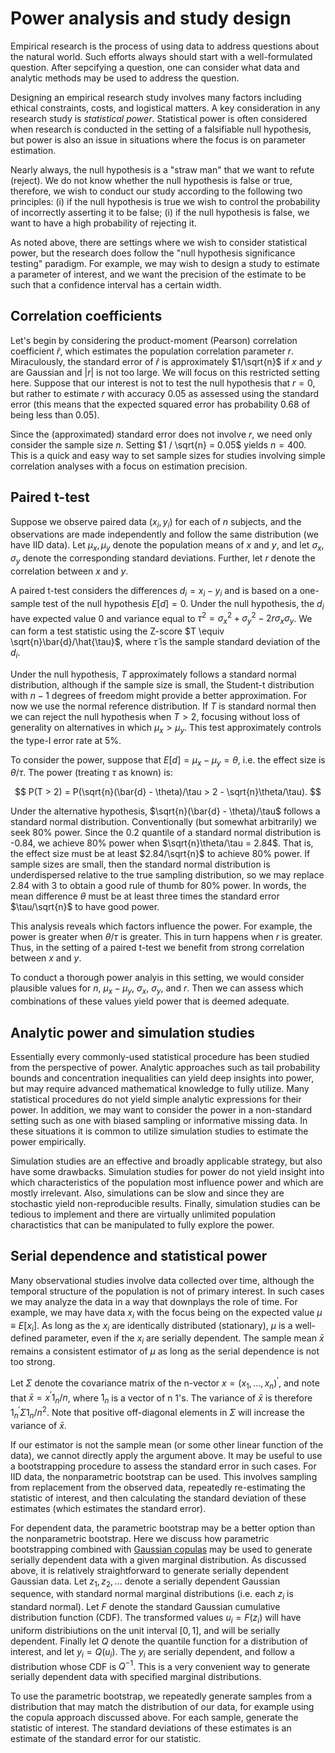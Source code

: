 # Power analysis and study design

Empirical research is the process of using data to address
questions about the natural world.  Such efforts always
should start with a well-formulated question.  After sepcifying
a question, one can consider
what data and analytic methods may be used to address the question.

Designing an empirical research study involves many factors
including ethical constraints, costs, and logistical matters.
A key consideration in any research study
is *statistical power*.  Statistical power is often
considered when research is conducted in the setting
of a falsifiable null hypothesis, but power is also an issue
in situations where the focus is on parameter estimation.

Nearly always, the null hypothesis is a "straw man" that we want
to refute (reject).  We do not know whether the null
hypothesis is false or true, therefore, we wish to conduct our study
according to the following two principles: (i) if the
null hypothesis is true we wish to control the probability
of incorrectly asserting it to be false; (i) if the null
hypothesis is false, we want to have a high probability
of rejecting it.

As noted above, there are settings where we
wish to consider statistical power, but the research does
follow the "null hypothesis significance testing"
paradigm.  For example, we may wish to design a study to
estimate a parameter of interest, and we want the precision
of the estimate to be such that a confidence interval has
a certain width.

## Correlation coefficients

Let's begin by considering the product-moment (Pearson) correlation
coefficient $\hat{r}$, which estimates the population correlation parameter
$r$.  Miraculously, the standard error of $\hat{r}$ is approximately
$1/\sqrt{n}$ if $x$ and $y$ are Gaussian and $|r|$ is not too large.
We will focus on this restricted setting here.  Suppose that our
interest is not to test the null hypothesis that $r = 0$, but rather
to estimate $r$ with accuracy $0.05$ as assessed using the standard
error (this means that the expected squared
error has probability 0.68 of being less than 0.05).

Since the (approximated) standard error does not involve $r$, we need only consider
the sample size $n$.  Setting $1 / \sqrt{n} = 0.05$ yields $n=400$.
This is a quick and easy way to set sample sizes for studies involving
simple correlation analyses with a focus on estimation precision.

## Paired t-test

Suppose we observe paired data $(x_i, y_i)$
for each of $n$ subjects, and the observations are made
independently and follow the same distribution (we have IID
data).  Let $\mu_x, \mu_y$ denote the population means of
$x$ and $y$, and let $\sigma_x$, $\sigma_y$ denote the corresponding
standard deviations.  Further, let $r$ denote the correlation
between $x$ and $y$.

A paired t-test considers the differences $d_i = x_i - y_i$
and is based on a one-sample test of the null hypothesis
$E[d] = 0$.  Under the null hypothesis, the $d_i$ have
expected value 0 and variance equal to
$\tau^2  = \sigma_x^2 + \sigma_y^2 - 2r\sigma_x\sigma_y$.
We can form a test statistic using the Z-score $T \equiv \sqrt{n}\bar{d}/\hat{\tau}$,
where $\hat{\tau}$ is the sample standard deviation of the
$d_i$.

Under the null hypothesis, $T$ approximately follows a standard
normal distribution, although if the sample size is small, the Student-t
distribution with $n-1$ degrees of freedom might provide a
better approximation.  For now we use the normal reference
distribution.  If $T$ is standard normal then we can reject
the null hypothesis when $T > 2$, focusing without loss of
generality on alternatives in which $\mu_x > \mu_y$. This
test approximately controls the type-I error rate at 5\%.

To consider the power, suppose that $E[d] = \mu_x - \mu_y = \theta$,
i.e. the effect size is $\theta / \tau$. The power (treating
$\tau$ as known) is:

$$
P(T > 2) = P(\sqrt{n}(\bar{d} - \theta)/\tau > 2 - \sqrt{n}\theta/\tau).
$$

Under the alternative hypothesis, $\sqrt{n}(\bar{d} - \theta)/\tau$ follows a
standard normal distribution.
Conventionally (but somewhat arbitrarily) we seek 80% power.
Since the 0.2 quantile of a standard normal distribution is -0.84, we
achieve 80\% power when $\sqrt{n}\theta/\tau = 2.84$. That is, the effect
size must be at least $2.84/\sqrt{n}$ to achieve 80\% power.  If sample sizes are small,
then the standard normal distribution is underdispersed relative
to the true sampling distribution, so we may replace 2.84 with 3
to obtain a good rule of thumb for 80\% power.  In words, the
mean difference $\theta$ must be at least three times the standard error $\tau/\sqrt{n}$
to have good power.

This analysis reveals which factors influence the power.  For example,
the power is greater when $\theta/\tau$ is greater.  This in turn
happens when $r$ is greater.  Thus, in the setting of a paired
t-test we benefit
from strong correlation between $x$ and $y$.

To conduct a thorough power analyis in this setting, we would
consider plausible values for $n$, $\mu_x - \mu_y$, $\sigma_x$,
$\sigma_y$, and $r$.  Then we can assess which combinations
of these values yield power that is deemed adequate.

## Analytic power and simulation studies

Essentially every commonly-used statistical procedure has been studied from the
perspective of power.  Analytic approaches such as tail probability bounds and
concentration inequalities can yield deep insights into power, but may require
advanced mathematical knowledge to fully utilize.  Many statistical procedures do not yield simple analytic
expressions for their power.  In addition, we may want to consider the power in a
non-standard setting such as one with biased sampling or informative missing data.
In these situations it is common to utilize simulation studies to estimate the
power empirically.

Simulation studies are an effective and broadly applicable strategy, but
also have some drawbacks.  Simulation studies for power do not yield insight
into which characteristics of the population most influence power and which
are mostly irrelevant.  Also, simulations can be slow and since they are
stochastic yield non-reproducible results.  Finally, simulation studies can be
tedious to implement and there are virtually unlimited population charactistics
that can be manipulated to fully explore the power.

## Serial dependence and statistical power

Many observational studies involve data collected over time, although
the temporal structure of the population is not of primary
interest.  In such cases we may analyze the data in a way that downplays
the role of time.  For example, we may have data $x_i$ with the
focus being on the expected value $\mu \equiv E[x_i]$.  As long as the
$x_i$ are identically distributed (stationary), $\mu$ is a
well-defined parameter, even if the $x_i$ are serially dependent.
The sample mean $\bar{x}$ remains a consistent estimator of $\mu$ as long
as the serial dependence is not too strong.

Let $\Sigma$ denote the covariance matrix of the n-vector
$x = (x_1, \ldots, x_n)^\prime$, and note that $\bar{x} = x^\prime 1_n / n$,
where $1_n$ is a vector of n $1$'s.
The variance of $\bar{x}$ is therefore $1_n^\prime \Sigma 1_n / n^2$.
Note that positive off-diagonal elements in $\Sigma$ will increase the variance
of $\bar{x}$.

If our estimator is not the sample mean (or some other linear function of the
data), we cannot directly apply the argument above.  It may be useful
to use a bootstrapping procedure to assess the standard error in such cases.
For IID data, the nonparametric bootstrap can be used.  This involves sampling
from replacement from the observed data, repeatedly re-estimating the statistic
of interest, and then calculating the standard deviation of these estimates
(which estimates the standard error).

For dependent data, the parametric bootstrap may be a better option than the
nonparametric bootstrap.  Here
we discuss how parametric bootstrapping combined with
[Gaussian copulas](https://en.wikipedia.org/wiki/Copula_(probability_theory)) may be used
to generate serially dependent data with a given marginal distribution.
As discussed above, it is relatively straightforward to generate serially
dependent Gaussian data.  Let $z_1, z_2, \ldots$ denote a serially dependent
Gaussian sequence, with standard normal marginal distributions (i.e. each
$z_i$ is standard normal).  Let $F$ denote the standard Gaussian cumulative
distribution function (CDF).  The transformed values $u_i = F(z_i)$ will
have uniform distribiutions on the unit interval $[0,1]$, and will be
serially dependent.  Finally let $Q$ denote the quantile function for
a distribution of interest, and let $y_i = Q(u_i)$.  The $y_i$ are
serially dependent, and follow a distribution whose CDF is $Q^{-1}$.
This is a very convenient way to generate serially dependent data with
specified marginal distributions.

To use the parametric bootstrap, we repeatedly generate samples from a distribution
that may match the distribution of our data, for example using the
copula approach discussed above.  For each sample, generate the statistic of interest.
The standard deviations of these estimates is an estimate of the standard error
for our statistic.
